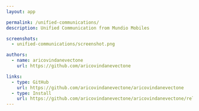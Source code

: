 ```yaml
---
layout: app

permalink: /unified-communications/
description: Unified Communication from Mundio Mobiles

screenshots:
  - unified-communications/screenshot.png

authors:
  - name: aricovindanevectone
    url: https://github.com/aricovindanevectone

links:
  - type: GitHub
    url: https://github.com/aricovindanevectone/aricovindanevectone
  - type: Install
    url: https://github.com/aricovindanevectone/aricovindanevectone/releases
---
```


